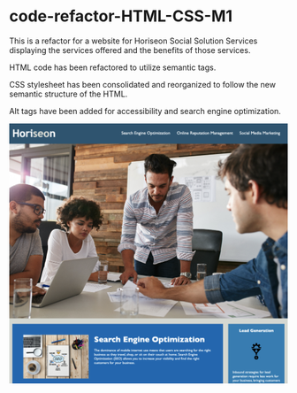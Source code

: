 # code-refactor-HTML-CSS-M1

This is a refactor for a website for Horiseon Social Solution Services displaying the services offered and the benefits of those services.

HTML code has been refactored to utilize semantic tags.

CSS stylesheet has been consolidated and reorganized to follow the new semantic structure of the HTML.

Alt tags have been added for accessibility and search engine optimization.

![A screenshot of the finished webpage](assets/images/finished-page-screenshot.png)
